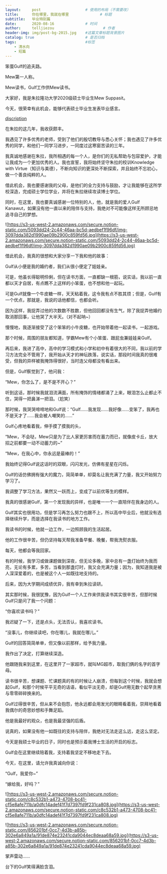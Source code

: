 ```yaml
---
layout:     post   				    # 使用的布局（不需要改）
title:      你在哪里，我就在哪里 				# 标题 
subtitle:   毕业特别篇
date:       2020-08-16 				# 时间
author:     telljiezou 						# 作者
header-img: img/post-bg-2015.jpg 	#这篇文章标题背景图片
catalog: true 						# 是否归档
tags:								#标签
    - 清水向
    - 短篇
---
```

笨蛋Gulf的追夫路。

Mew第一人称。

Mew读书，Gulf工作供Mew读书。

大家好，我是朱拉隆功大学2020级硕士毕业生Mew Suppasit。

今天，很荣幸有此机会，能够代表硕士毕业生发表毕业感言。

[discription](https://s3-us-west-2.amazonaws.com/secure.notion-static.com/0141e838-47b2-451e-8eaa-fe1a27aa97c3/img-7f42cfeb5903e54bfee53544435b139f.jpg)

在朱拉的这几年，我收获颇丰。

我遇见了许多优秀的老师，受到了他们的殷切教导与悉心关怀；我也遇见了许多优秀的同学，和他们一同学习进步，一同度过这寒窗苦读的三年。

我真诚地感谢在朱拉，我所相遇的每一个人，是你们的无私帮助与包容爱护，才能让我成为一个更加优秀的人。我也宣誓，我将始终坚守朱拉的校训Knowledge with Virtue（知识与美德），不断向知识的更深处不断探索，并且始终不忘初心，做一个善良纯粹的人。

借此机会，我也要感谢我的父母，是他们的全力支持与鼓励，才让我能够在这所学校深造，完成硕士学位学业，并将在朱拉继续攻读博士学位。

同时，在这里，我也要真诚感谢一位特别的人，他，就是我的爱人Gulf Kanawut，如果没有他一直以来的陪伴与支持，我绝对不可能像这样无所顾忌地追寻自己的梦想。

![https://s3-us-west-2.amazonaws.com/secure.notion-static.com/5093dd24-2c44-46aa-bc5d-aedbef1f96df/img-3097dda382d1990ae09b2900c859fd56.jpg](https://s3-us-west-2.amazonaws.com/secure.notion-static.com/5093dd24-2c44-46aa-bc5d-aedbef1f96df/img-3097dda382d1990ae09b2900c859fd56.jpg)

借此机会，我真的很想和大家分享一下我和他的故事：

Gulf从小便是我的婚约者，我们从很小便定了娃娃亲。

可是，他虽长得聪明伶俐，但在读书方面，一直都缺一根筋，说实话，我以前一直都以天才自居，有点瞧不上这样的小笨蛋，也不想和他一起玩。

可是Gulf就像一个牛皮糖一样，天天粘着我，这令我有点不胜其烦；但是，Gulf有一个优点，那就是，我说的话他都信，也都会听。

因为这样，我捉弄过他的次数数不胜数，但他回回都没有生气，除了我捉弄他婚约取消那回事，让他哭了大半天。（对不起呐~）

慢慢地，我逐渐接受了这个笨笨的小牛皮糖，也开始带着他一起读书，一起游戏。

那个时候，周围的朋友都知道，学霸Mew有个小笨蛋、跟屁虫兼娃娃亲Gulf。

再后来，我进了高中，高中的学习模式和小学和初中有着很大的不同，我以前的学习方法完全不管用了，我开始从天才的神坛跌落，说实话，那段时间我真的很难受，但我的异样被我掩饰得很好，当时连父母都没有看出来。

但是，Gulf察觉到了，他问我：

“Mew，你怎么了，是不是不开心？”

听到这话，那时候我就泪流满面，所有掩饰的情绪都涌了上来，眼泪怎么止都止不住，哭得一把鼻涕一把泪。（尬笑）

那时候，我哭哭啼啼地和Gulf说：“Gulf……我发现……我好像……变笨了，我再也不是天才了……我会被人嘲笑的……”

Gulf心疼地看着我，伸手摸了摸我的头，

“Mew，不会哒，Mew只是为了比人家更厉害而在蓄力而已，就像皮卡丘，放大招之前都要一动不动蓄力的~”

“Mew，在我心中，你永远是最棒的！”

我始终记得Gulf说这话时的双眼，闪闪发光，仿佛有星星在闪烁。

Gulf的话仿佛拥有强大的魔力，简简单单，却莫名让我充满了力量，我又开始努力学习了。

我调整了学习方法，果然又一跃而上，变成了以前优等生的模样。

我真的很感谢Gulf，第一个发现我的异样，也是唯一一个一直陪伴在我身边的人。

Gulf其实也很用功，但是学习再怎么努力也跟不上，所以高中毕业后，他就没有选择继续升学，而是选择在我读书的地方工作。

我读书的时候，他就一边工作，一边照顾我的生活起居。

他的工作很辛苦，但仍坚持每天帮我准备早餐、晚餐，帮我洗熨衣服。

每天，他都会等我回家。

有的时候，我学习或做课题做到深夜，但无论多晚，家中总有一盏灯始终为我而亮，无论有多累，多苦，当看到那盏灯时，我又会充满力量；因为，我知道我是被人深深爱着的，也是被这个人一如既往地支持的。

后来，因为大学期间成绩优异，我有幸到朱拉读研。

其实那时候，我很犹豫，因为Gulf一个人工作来供我读书其实很辛苦，但那时候Gulf只是问了我一个问题：

“你喜欢读书吗？”

我迟疑了一下，还是点头，无法否认，我喜欢读书。

“没事儿，你继续读吧，你在哪儿，我就在哪儿。”

Gulf的回答简简单单，但又像以前那样，给予我力量。

我作出了决定，打算继续深造。

他跟随我来到这里，在这里开了一家超市，就叫MG超市，取我们俩的名字的首字母。

读书很辛苦，想课题、忙课题真的有的时候让人崩溃，但每到这个时候，我就会想起Gulf，和那个时候平平无奇的话语，看似平淡无奇，却是Gulf用无数个起早贪黑与零零碎碎换来的。

Gulf过得很辛苦，但从来不会抱怨，他永远都会用发光的眼睛看着我，崇拜地看着我偶尔的奇思妙想和手舞足蹈。

他是我最好的观众，也是我最坚强的后盾。

说真的，如果没有他一如既往的支持与陪伴，我绝对无法走这么远，走这么坚定。

今天是我硕士毕业的日子，同时也是预示着我博士生活的开启的标志。

Gulf会在这里继续陪着我，支持着我坚定不移地走下去。

今天，在这里，请允许我真诚向你说：

“Gulf，我爱你~”

“嫁给我，好吗？”

![https://s3-us-west-2.amazonaws.com/secure.notion-static.com/c8c532b1-a473-4708-bc41-cf5e8afe711b/a0dfc14adef41f7d7397fd9f231ca808.jpg](https://s3-us-west-2.amazonaws.com/secure.notion-static.com/c8c532b1-a473-4708-bc41-cf5e8afe711b/a0dfc14adef41f7d7397fd9f231ca808.jpg)

![https://s3-us-west-2.amazonaws.com/secure.notion-static.com/856201bf-0cc7-4d3b-a85b-302e6a849a1a/91de874e23241cda9044ec8deaa68a59.jpg](https://s3-us-west-2.amazonaws.com/secure.notion-static.com/856201bf-0cc7-4d3b-a85b-302e6a849a1a/91de874e23241cda9044ec8deaa68a59.jpg)

掌声雷动……

台下的Gulf笑得满脸含泪。
